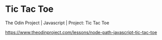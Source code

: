 # Tic Tac Toe

The Odin Project | Javascript | Project: Tic Tac Toe

https://www.theodinproject.com/lessons/node-path-javascript-tic-tac-toe
